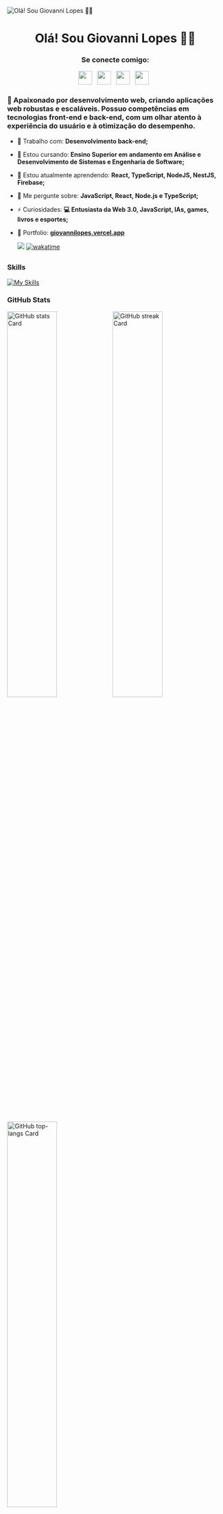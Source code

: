 ![Olá! Sou Giovanni Lopes 👋🏼](https://mir-s3-cdn-cf.behance.net/project_modules/max_1200/79731568097599.5b50bca477735.jpg)

<div id="toc">
  <ul align="center" style="list-style: none">
    <summary>
      <h1>
        Olá! Sou Giovanni Lopes 👋🏼
      </h1>
    </summary>
  </ul>
</div>
   
**<h3 align="center">Se conecte comigo:</h3>** 
<p align="center"><a href="giovanniclopes@gmail.com" target="_blank"><img src="https://img.shields.io/badge/Gmail-D14836?style=for-the-badge&logo=gmail&logoColor=white" height="32" style="margin-right: 8px"></a> <a href="https://github.com/giovanniclopes" target="_blank"><img src="https://img.shields.io/badge/GitHub-100000?style=for-the-badge&logo=github&logoColor=white" height="32" style="margin-right: 8px"></a> <a href="https://www.linkedin.com/in/giovanni-lopes21" target="_blank"><img src="https://img.shields.io/badge/LinkedIn-0077B5?style=for-the-badge&logo=linkedin&logoColor=white" height="32" style="margin-right: 8px"></a> <a href="https://www.instagram.com/gi_camargo_l" target="_blank"><img src="https://img.shields.io/badge/Instagram-E4405F?style=for-the-badge&logo=instagram&logoColor=white" height="32" style="margin-right: 8px"></a></p>

 **<h3 align="left">🚀 Apaixonado por desenvolvimento web, criando aplicações web robustas e escaláveis. Possuo competências em tecnologias front-end e back-end, com um olhar atento à experiência do usuário e à otimização do desempenho.</h3>**


- 💼 Trabalho com: **Desenvolvimento back-end;**
- 🏫 Estou cursando: **Ensino Superior em andamento em Análise e Desenvolvimento de Sistemas e Engenharia de Software;**
- 🌱 Estou atualmente aprendendo: **React, TypeScript, NodeJS, NestJS, Firebase;**
- 💬 Me pergunte sobre: **JavaScript, React, Node.js e TypeScript;**
- ⚡ Curiosidades: **💻 Entusiasta da Web 3.0, JavaScript, IAs, games, livros e esportes;**
- 📂 Portfolio: **<a href="giovannilopes.vercel.app" target="_blank">giovannilopes.vercel.app</a>**
   
   ![](https://komarev.com/ghpvc/?username=giovnanniclopes&color=CD5C5C&style=flat&label=Visualizações+no+perfil)
   [![wakatime](https://wakatime.com/badge/user/746aac76-874d-42d7-b60f-29d4df4d0300.svg)](https://wakatime.com/@746aac76-874d-42d7-b60f-29d4df4d0300?style=social)
   

##

 **<h3 align="left">Skills</h3>**

[![My Skills](https://skillicons.dev/icons?i=js,react,typescript,tailwindcss,vite,nodejs,nestjs,prisma,express,firebase,mysql,python,wordpress)](https://skillicons.dev)

 **<h3 align="left">GitHub Stats</h3>**

<p align="left">
  <img width="48%" src="https://github-readme-stats.vercel.app/api?username=giovanniclopes&theme=omni&hide_title=true&hide_rank=false&show_icons=true&include_all_commits=false&count_private=true&line_height=23&title_color=Giovanni+Lopes+Status&text_color=ffffff&icon_color=ffce00&border_color=B221E6&locale=pt-br&hide_border=false&rank_icon=github&number_format=short&text_bold=true&show=&border_radius=10&bg_color=1f1f1f&ring_color=B221E6&custom_title=Giovanni+Lopes+Status" alt="GitHub stats Card" />
  <img width="48%" src="https://streak-stats.demolab.com/?user=giovanniclopes&theme=omni&hide_border=false&date_format=j%2Fn%2FY&mode=weekly&hide_total_contributions=false&hide_current_streak=false&hide_longest_streak=false&card_height=200&border_radius=11&background=1f1f1f&border=B221E6&ring=ffce00&stroke=B221E6&fire=f01e2c&currStreakNum=ffffff&sideNums=ffffff&currStreakLabel=ffce00&sideLabels=ffffff&locale=pt-br&exclude_days=Sun%2CSat" alt="GitHub streak Card" />
</p>

<p align="left">
  <img width="48%" src="https://github-readme-stats.vercel.app/api/top-langs?username=giovanniclopes&theme=omni&hide_title=false&layout=compact&langs_count=4&hide_progress=false&card_width=400&title_color=ffffff&text_color=ffffff&border_color=B221E6&bg_color=1f1f1f&border_radius=10&locale=pt-br&custom_title=Linguagens+mais+Usadas" alt="GitHub top-langs Card" />
</p>


